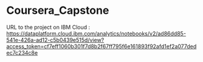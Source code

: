 # Coursera_Capstone
URL to the project on IBM Cloud  : https://dataplatform.cloud.ibm.com/analytics/notebooks/v2/ad86dd85-541e-426a-ad12-c5b0439e515d/view?access_token=cf7eff1060b301f7d8b2f67ff795f6e161893f92afd1ef2a077dedec7c234c8e
